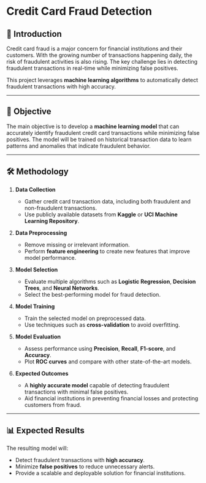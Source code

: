 # Credit Card Fraud Detection  

## 📌 Introduction  
Credit card fraud is a major concern for financial institutions and their customers. With the growing number of transactions happening daily, the risk of fraudulent activities is also rising. The key challenge lies in detecting fraudulent transactions in real-time while minimizing false positives.  

This project leverages **machine learning algorithms** to automatically detect fraudulent transactions with high accuracy.  

---

## 🎯 Objective  
The main objective is to develop a **machine learning model** that can accurately identify fraudulent credit card transactions while minimizing false positives. The model will be trained on historical transaction data to learn patterns and anomalies that indicate fraudulent behavior.  

---

## 🛠 Methodology  

1. **Data Collection**  
   - Gather credit card transaction data, including both fraudulent and non-fraudulent transactions.  
   - Use publicly available datasets from **Kaggle** or **UCI Machine Learning Repository**.  

2. **Data Preprocessing**  
   - Remove missing or irrelevant information.  
   - Perform **feature engineering** to create new features that improve model performance.  

3. **Model Selection**  
   - Evaluate multiple algorithms such as **Logistic Regression**, **Decision Trees**, and **Neural Networks**.  
   - Select the best-performing model for fraud detection.  

4. **Model Training**  
   - Train the selected model on preprocessed data.  
   - Use techniques such as **cross-validation** to avoid overfitting.  

5. **Model Evaluation**  
   - Assess performance using **Precision**, **Recall**, **F1-score**, and **Accuracy**.  
   - Plot **ROC curves** and compare with other state-of-the-art models.  

6. **Expected Outcomes**  
   - A **highly accurate model** capable of detecting fraudulent transactions with minimal false positives.  
   - Aid financial institutions in preventing financial losses and protecting customers from fraud.  

---

## 📊 Expected Results  
The resulting model will:  
- Detect fraudulent transactions with **high accuracy**.  
- Minimize **false positives** to reduce unnecessary alerts.  
- Provide a scalable and deployable solution for financial institutions.  

